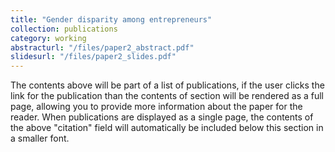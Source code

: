 ```yaml
---
title: "Gender disparity among entrepreneurs"
collection: publications
category: working
abstracturl: "/files/paper2_abstract.pdf"
slidesurl: "/files/paper2_slides.pdf"
---
```


The contents above will be part of a list of publications, if the user clicks the link for the publication than the contents of section will be rendered as a full page, allowing you to provide more information about the paper for the reader. When publications are displayed as a single page, the contents of the above "citation" field will automatically be included below this section in a smaller font.
